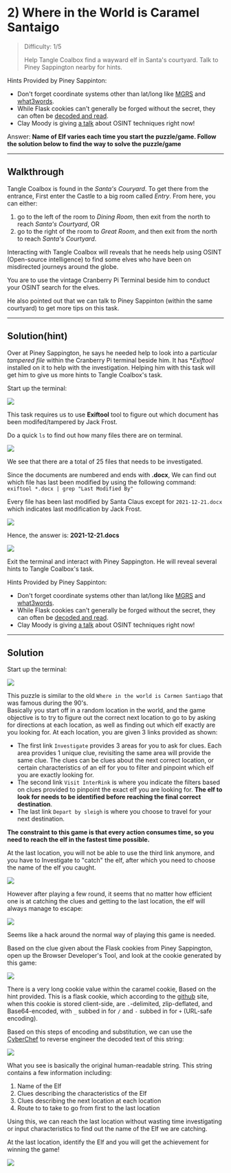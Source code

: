 # 2) Where in the World is Caramel Santaigo

> Difficulty: 1/5
> 
> Help Tangle Coalbox find a wayward elf in Santa's courtyard. Talk to Piney Sappington nearby for hints.

Hints Provided by Piney Sappinton:  
- Don't forget coordinate systems other than lat/long like [MGRS](https://en.wikipedia.org/wiki/Military_Grid_Reference_System) and [what3words](https://what3words.com/).  
- While Flask cookies can't generally be forged without the secret, they can often be [decoded and read](https://gist.github.com/chriselgee/b9f1861dd9b99a8c1ed30066b25ff80b).  
- Clay Moody is giving [a talk](https://www.youtube.com/watch?v=tAot_mcBT9c) about OSINT techniques right now!

Answer: **Name of Elf varies each time you start the puzzle/game. Follow the solution below to find the way to solve the puzzle/game**

---

## Walkthrough

Tangle Coalbox is found in the _Santa's Couryard_. To get there from the entrance, First enter the Castle to a big room called _Entry_. From here, you can either:  
1. go to the left of the room to _Dining Room_, then exit from the north to reach _Santa's Courtyard_, OR
2. go to the right of the room to _Great Room_, and then exit from the north to reach _Santa's Courtyard_.

Interacting with Tangle Coalbox will reveals that he needs help using OSINT (Open-source intelligence) to find some elves who have been on misdirected journeys around the globe.

You are to use the vintage Cranberry Pi Terminal beside him to conduct your OSINT search for the elves.

He also pointed out that we can talk to Piney Sappinton (within the same courtyard) to get more tips on this task. 

---
## Solution(hint)

Over at Piney Sappington, he says he needed help to look into a particular _tampered file_ within the Cranberry Pi terminal beside him. It has **Exiftool* installed on it to help with the investigation. Helping him with this task will get him to give us more hints to Tangle Coalbox's task.

Start up the terminal:

![](./res/hint_pic1.png)

This task requires us to use **Exiftool** tool to figure out which document has been modifed/tampered by Jack Frost.

Do a quick `ls` to find out how many files there are on terminal.

![](./res/hint_pic2.png)

We see that there are a total of 25 files that needs to be investigated.

Since the documents are numbered and ends with **.docx**, We can find out which file has last been modified by using the following command:  
`exiftool *.docx | grep "Last Modified By"`

Every file has been last modified by Santa Claus except for `2021-12-21.docx` which indicates last modification by Jack Frost.

![](./res/hint_pic3.png)

Hence, the answer is: **2021-12-21.docs**

![](./res/hint_answer.png)

Exit the terminal and interact with Piney Sappington. He will reveal several hints to Tangle Coalbox's task.

Hints Provided by Piney Sappinton:  
- Don't forget coordinate systems other than lat/long like [MGRS](https://en.wikipedia.org/wiki/Military_Grid_Reference_System) and [what3words](https://what3words.com/).  
- While Flask cookies can't generally be forged without the secret, they can often be [decoded and read](https://gist.github.com/chriselgee/b9f1861dd9b99a8c1ed30066b25ff80b).  
- Clay Moody is giving [a talk](https://www.youtube.com/watch?v=tAot_mcBT9c) about OSINT techniques right now!

---
## Solution

Start up the terminal:

![](./res/sol_pic1.png)

This puzzle is similar to the old `Where in the world is Carmen Santiago` that was famous during the 90's.  
Basically you start off in a random location in the world, and the game objective is to try to figure out the correct next location to go to by asking for directions at each location, as well as finding out which elf exactly are you looking for.
At each location, you are given 3 links provided as shown:

- The first link `Investigate` provides 3 areas for you to ask for clues. Each area provides 1 unique clue, revisiting the same area will provide the same clue. The clues can be clues about the next correct location, or certain characteristics of an elf for you to filter and pinpoint which elf you are exactly looking for.  
- The second link `Visit InterRink` is where you indicate the filters based on clues provided to pinpoint the exact elf you are looking for. **The elf to look for needs to be identified before reaching the final correct destination**.  
- The last link `Depart by sleigh` is where you choose to travel for your next destination.

**The constraint to this game is that every action consumes time, so you need to reach the elf in the fastest time possible.**

At the last location, you will not be able to use the third link anymore, and you have to Investigate to "catch" the elf, after which you need to choose the name of the elf you caught.

![](./res/sol_pic2.png)

However after playing a few round, it seems that no matter how efficient one is at catching the clues and getting to the last location, the elf will always manage to escape:

![](./res/sol_pic3.png)

Seems like a hack around the normal way of playing this game is needed.

Based on the clue given about the Flask cookies from Piney Sappington, open up the Browser Developer's Tool, and look at the cookie generated by this game:

![](./res/sol_pic4.png)

There is a very long cookie value within the caramel cookie, Based on the hint provided. This is a flask cookie, which according to the [github](https://gist.github.com/chriselgee/b9f1861dd9b99a8c1ed30066b25ff80b) site, when this cookie is stored client-side, are `.`-delimited, zlip-deflated, and Base64-encoded, with `_` subbed in for `/` and `-` subbed in for `+` (URL-safe encoding).

Based on this steps of encoding and substitution, we can use the [CyberChef](https://gchq.github.io/CyberChef/) to reverse engineer the decoded text of this string:

![](./res/sol_pic5.png)

What you see is basically the original human-readable string. This string contains a few information including:  
1. Name of the Elf  
2. Clues describing the characteristics of the Elf  
3. Clues describing the next location at each location
4. Route to to take to go from first to the last location

Using this, we can reach the last location without wasting time investigating or input characteristics to find out the name of the Elf we are catching.

At the last location, identify the Elf and you will get the achievement for winning the game!

![](./res/sol_pic6.png)
